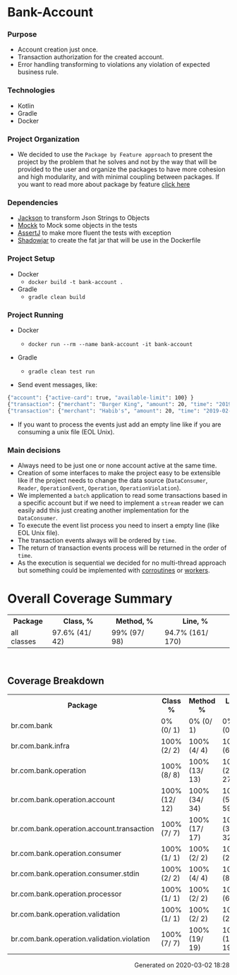 # Bank-Account

### Purpose
- Account creation just once.
- Transaction authorization for the created account.
- Error handling transforming to violations any violation of expected business rule.

### Technologies
- Kotlin
- Gradle
- Docker

### Project Organization
- We decided to use the `Package by Feature approach` to present the project by the problem that he solves and not by the way that will be provided to the user and organize the packages to have more cohesion and high modularity, and with minimal coupling between packages. If you want to read more about package by feature [click here](http://www.javapractices.com/topic/TopicAction.do?Id=205)

### Dependencies
- [Jackson](https://github.com/FasterXML/jackson-module-kotlin) to transform Json Strings to Objects
- [Mockk](https://github.com/mockk/mockk) to Mock some objects in the tests
- [AssertJ](https://github.com/joel-costigliola/assertj-core) to make more fluent the tests with exception
- [Shadowjar](https://github.com/johnrengelman/shadow) to create the fat jar that will be use in the Dockerfile

### Project Setup
- Docker
	- `docker build -t bank-account .`
- Gradle
	- `gradle clean build`
	
### Project Running
- Docker
    - `docker run --rm --name bank-account -it bank-account`
- Gradle
    - `gradle clean test run`
    
- Send event messages, like:
```sh
{"account": {"active-card": true, "available-limit": 100} }
{"transaction": {"merchant": "Burger King", "amount": 20, "time": "2019-02-13T11:00:00.000Z" }}
{"transaction": {"merchant": "Habib's", "amount": 20, "time": "2019-02-13T11:00:00.000Z" }}
```
- If you want to process the events just add an empty line like if you are consuming a unix file (EOL Unix).

### Main decisions
- Always need to be just one or none account active at the same time.
- Creation of some interfaces to make the project easy to be extensible like if the project needs to change the data source (`DataConsumer`, `Reader`, `OperationEvent`, `Operation`, `OperationViolation`).
- We implemented a `batch` application to read some transactions based in a specific account but if we need to implement a `stream` reader we can easily add this just creating another implementation for the `DataConsumer`.
- To execute the event list process you need to insert a empty line (like EOL Unix file).
- The transaction events always will be ordered by `time`.
- The return of transaction events process will be returned in the order of `time`.
- As the execution is sequential we decided for no multi-thread approach but something could be implemented with [corroutines](https://proandroiddev.com/synchronization-and-thread-safety-techniques-in-java-and-kotlin-f63506370e6d) or [workers](https://kotlinlang.org/docs/reference/native/concurrency.html#workers).

<body>
<div class="content">

<h1>Overall Coverage Summary </h1>
<table class="coverageStats">
  <tr>
    <th class="name">Package</th>
<th class="coverageStat 
">
  Class, %
</th>
<th class="coverageStat 
">
  Method, %
</th>
<th class="coverageStat 
">
  Line, %
</th>
  </tr>
  <tr>
    <td class="name">all classes</td>
<td class="coverageStat">
  <span class="percent">
    97.6%
  </span>
  <span class="absValue">
    (41/ 42)
  </span>
</td>
<td class="coverageStat">
  <span class="percent">
    99%
  </span>
  <span class="absValue">
    (97/ 98)
  </span>
</td>
<td class="coverageStat">
  <span class="percent">
    94.7%
  </span>
  <span class="absValue">
    (161/ 170)
  </span>
</td>
  </tr>
</table>

<br/>
<h2>Coverage Breakdown</h2>

<table class="coverageStats">
  <tr>
    <th class="name  sortedAsc
">
Package    </th>
<th class="coverageStat 
">
  Class %
</th>
<th class="coverageStat 
">
  Method %
</th>
<th class="coverageStat 
">
  Line %
</th>
  </tr>
  <tr>
    <td class="name">br.com.bank</td>
<td class="coverageStat">
  <span class="percent">
    0%
  </span>
  <span class="absValue">
    (0/ 1)
  </span>
</td>
<td class="coverageStat">
  <span class="percent">
    0%
  </span>
  <span class="absValue">
    (0/ 1)
  </span>
</td>
<td class="coverageStat">
  <span class="percent">
    0%
  </span>
  <span class="absValue">
    (0/ 9)
  </span>
</td>
  </tr>
  <tr>
    <td class="name">br.com.bank.infra</td>
<td class="coverageStat">
  <span class="percent">
    100%
  </span>
  <span class="absValue">
    (2/ 2)
  </span>
</td>
<td class="coverageStat">
  <span class="percent">
    100%
  </span>
  <span class="absValue">
    (4/ 4)
  </span>
</td>
<td class="coverageStat">
  <span class="percent">
    100%
  </span>
  <span class="absValue">
    (6/ 6)
  </span>
</td>
  </tr>
  <tr>
    <td class="name">br.com.bank.operation</td>
<td class="coverageStat">
  <span class="percent">
    100%
  </span>
  <span class="absValue">
    (8/ 8)
  </span>
</td>
<td class="coverageStat">
  <span class="percent">
    100%
  </span>
  <span class="absValue">
    (13/ 13)
  </span>
</td>
<td class="coverageStat">
  <span class="percent">
    100%
  </span>
  <span class="absValue">
    (27/ 27)
  </span>
</td>
  </tr>
  <tr>
    <td class="name">br.com.bank.operation.account</td>
<td class="coverageStat">
  <span class="percent">
    100%
  </span>
  <span class="absValue">
    (12/ 12)
  </span>
</td>
<td class="coverageStat">
  <span class="percent">
    100%
  </span>
  <span class="absValue">
    (34/ 34)
  </span>
</td>
<td class="coverageStat">
  <span class="percent">
    100%
  </span>
  <span class="absValue">
    (59/ 59)
  </span>
</td>
  </tr>
  <tr>
    <td class="name">br.com.bank.operation.account.transaction</td>
<td class="coverageStat">
  <span class="percent">
    100%
  </span>
  <span class="absValue">
    (7/ 7)
  </span>
</td>
<td class="coverageStat">
  <span class="percent">
    100%
  </span>
  <span class="absValue">
    (17/ 17)
  </span>
</td>
<td class="coverageStat">
  <span class="percent">
    100%
  </span>
  <span class="absValue">
    (32/ 32)
  </span>
</td>
  </tr>
  <tr>
    <td class="name">br.com.bank.operation.consumer</td>
<td class="coverageStat">
  <span class="percent">
    100%
  </span>
  <span class="absValue">
    (1/ 1)
  </span>
</td>
<td class="coverageStat">
  <span class="percent">
    100%
  </span>
  <span class="absValue">
    (2/ 2)
  </span>
</td>
<td class="coverageStat">
  <span class="percent">
    100%
  </span>
  <span class="absValue">
    (2/ 2)
  </span>
</td>
  </tr>
  <tr>
    <td class="name">br.com.bank.operation.consumer.stdin</td>
<td class="coverageStat">
  <span class="percent">
    100%
  </span>
  <span class="absValue">
    (2/ 2)
  </span>
</td>
<td class="coverageStat">
  <span class="percent">
    100%
  </span>
  <span class="absValue">
    (4/ 4)
  </span>
</td>
<td class="coverageStat">
  <span class="percent">
    100%
  </span>
  <span class="absValue">
    (8/ 8)
  </span>
</td>
  </tr>
  <tr>
    <td class="name">br.com.bank.operation.processor</td>
<td class="coverageStat">
  <span class="percent">
    100%
  </span>
  <span class="absValue">
    (1/ 1)
  </span>
</td>
<td class="coverageStat">
  <span class="percent">
    100%
  </span>
  <span class="absValue">
    (2/ 2)
  </span>
</td>
<td class="coverageStat">
  <span class="percent">
    100%
  </span>
  <span class="absValue">
    (6/ 6)
  </span>
</td>
  </tr>
  <tr>
    <td class="name">br.com.bank.operation.validation</td>
<td class="coverageStat">
  <span class="percent">
    100%
  </span>
  <span class="absValue">
    (1/ 1)
  </span>
</td>
<td class="coverageStat">
  <span class="percent">
    100%
  </span>
  <span class="absValue">
    (2/ 2)
  </span>
</td>
<td class="coverageStat">
  <span class="percent">
    100%
  </span>
  <span class="absValue">
    (2/ 2)
  </span>
</td>
  </tr>
  <tr>
    <td class="name">br.com.bank.operation.validation.violation</td>
<td class="coverageStat">
  <span class="percent">
    100%
  </span>
  <span class="absValue">
    (7/ 7)
  </span>
</td>
<td class="coverageStat">
  <span class="percent">
    100%
  </span>
  <span class="absValue">
    (19/ 19)
  </span>
</td>
<td class="coverageStat">
  <span class="percent">
    100%
  </span>
  <span class="absValue">
    (19/ 19)
  </span>
</td>
  </tr>
</table>
</div>    
    <div style="float:right;">Generated on 2020-03-02 18:28</div>
</body>